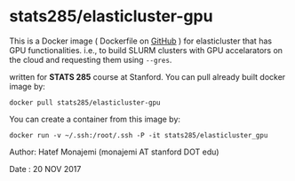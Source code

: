 # stats285/elasticluster-gpu

This is a Docker image ( Dockerfile on [GitHub](https://github.com/stats285/docker-elasticluster-gpu) ) for elasticluster that has GPU functionalities. i.e., to build SLURM clusters with GPU accelarators on the cloud and requesting them using `--gres`.

written for **STATS 285** course at Stanford.
You can pull already built docker image by:

  `docker pull stats285/elasticluster-gpu`

You can create a container from this image by:

  `docker run -v ~/.ssh:/root/.ssh -P -it stats285/elasticluster_gpu`

Author: Hatef Monajemi (monajemi AT stanford DOT edu)

Date  : 20 NOV 2017

